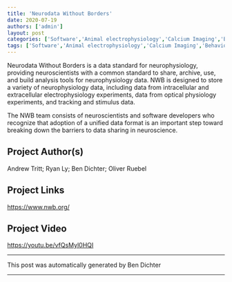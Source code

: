 ```yaml
---
title: 'Neurodata Without Borders'
date: 2020-07-19
authors: ['admin']
layout: post
categories: ['Software','Animal electrophysiology','Calcium Imaging','Behaviour, Other']
tags: ['Software','Animal electrophysiology','Calcium Imaging','Behaviour, Other']
---
```

Neurodata Without Borders is a data standard for neurophysiology, providing neuroscientists with a common standard to share, archive, use, and build analysis tools for neurophysiology data. NWB is designed to store a variety of neurophysiology data, including data from intracellular and extracellular electrophysiology experiments, data from optical physiology experiments, and tracking and stimulus data.

The NWB team consists of neuroscientists and software developers who recognize that adoption of a unified data format is an important step toward breaking down the barriers to data sharing in neuroscience.
## Project Author(s)
Andrew Tritt; Ryan Ly; Ben Dichter; Oliver Ruebel
## Project Links
https://www.nwb.org/
## Project Video
https://youtu.be/vfQsMyl0HQI
***
This post was automatically generated by
Ben Dichter
***
